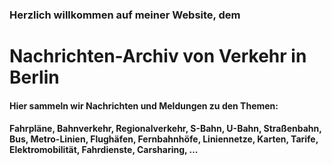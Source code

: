 ### Herzlich willkommen auf meiner Website, dem
# Nachrichten-Archiv von Verkehr in Berlin
#### Hier sammeln wir Nachrichten und Meldungen zu den Themen:
#### Fahrpläne, Bahnverkehr, Regionalverkehr, S-Bahn, U-Bahn, Straßenbahn, Bus, Metro-Linien, Flughäfen, Fernbahnhöfe, Liniennetze, Karten, Tarife, Elektromobilität, Fahrdienste, Carsharing, …
